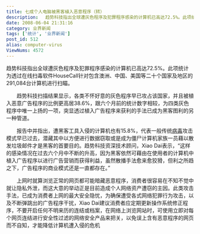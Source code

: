 ```yaml
---
title: 七成个人电脑被黑客植入恶意程序（转）
description: 　趋势科技指出全球遭灰色程序及犯罪程序感染的计算机已高达72.5%。此项统计为透过在线扫毒软件HouseCall针对包含澳洲、中国、美国等二十个国家及地区的291,084台计算机进行扫瞄。　　趋势科技扫描结果显示，各类不怀好意的灰色程序早已攻占该国家，并且被植入恶意广告程序的比例更高居38.6%，跟六个月前的统计数字相较，为四类灰色程序中唯一上扬的一项，突显透过植入广告程序来获利的手法已成为黑客图利的另一种管道。　　报告中并指出，遭黑客工具入侵的计算机也有15.8%，代表一般传统病毒攻击模式早已过去，潜藏其中以方便进行数据窃取或是成为僵尸计算机家族一员藉以散发垃圾邮件才是黑客的首要目的。趋势科技资深技术顾问，XiaoDai表示，“这样的感染情况在过去六个月中不断的升高，因为黑客依然可藉由在使用者的计算机中植入广告程序以进行广告营销而获得利益，虽然散播手法愈来愈狡猾，但利之所趋之下，广告程序的商业模式还是一直都存在。”...
date: 2008-06-04 21:31:16
category: 业界新闻
tags: ['统计', '业界新闻']
post_id: 512
alias: computer-virus
ViewNums: 4572
---
```


趋势科技指出全球遭灰色程序及犯罪程序感染的计算机已高达72.5%。此项统计为透过在线扫毒软件HouseCall针对包含澳洲、中国、美国等二十个国家及地区的291,084台计算机进行扫瞄。

　　趋势科技扫描结果显示，各类不怀好意的灰色程序早已攻占该国家，并且被植入恶意广告程序的比例更高居38.6%，跟六个月前的统计数字相较，为四类灰色程序中唯一上扬的一项，突显透过植入广告程序来获利的手法已成为黑客图利的另一种管道。

　　报告中并指出，遭黑客工具入侵的计算机也有15.8%，代表一般传统[病毒](http://www.virus-info.asia)攻击模式早已过去，潜藏其中以方便进行数据窃取或是成为僵尸计算机家族一员藉以散发垃圾邮件才是黑客的首要目的。趋势科技资深技术顾问，Xiao Dai表示，“这样的感染情况在过去六个月中不断的升高，因为黑客依然可藉由在使用者的计算机中植入广告程序以进行广告营销而获得利益，虽然散播手法愈来愈狡猾，但利之所趋之下，广告程序的商业模式还是一直都存在。”

　　上网时就算浏览正常的网页都可能暗藏恶意程序，消费者很容易在不知不觉中就让隐私外泄，而这大意的举动正是目前造成个人网络资产遭窃的主因。此类攻击手法，已成为消费者上网的最大安全隐忧，为确保遭受各式网络犯罪行为攻击，以及不断弹跳出的广告程序干扰，Xiao Dai建议消费者应定期更新操作系统修正程序，不要开启任何不明来历的连结或档案，在网络上浏览网站时，可使用立即对每个网页连结进行安全性过滤的网络安全产品来把关，以免误上含有恶意程序的网页而不自知，才能降低计算机遭入侵的危机

